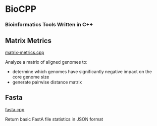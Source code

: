 # BioCPP
### Bioinformatics Tools Written in C++

## Matrix Metrics
[matrix-metrics.cpp](matrix-metrics.cpp)

Analyze a matrix of aligned genomes to:
- determine which genomes have significantly negative impact on the core genome size
- generate pairwise distance matrix

## Fasta
[fasta.cpp](fasta.cpp)

Return basic FastA file statistics in JSON format
